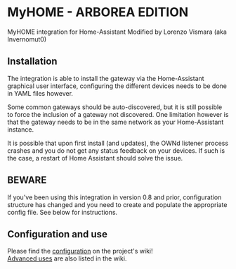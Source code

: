 # MyHOME - ARBOREA EDITION
MyHOME integration for Home-Assistant
Modified by Lorenzo Vismara (aka Invernomut0)

## Installation
The integration is able to install the gateway via the Home-Assistant graphical user interface, configuring the different devices needs to be done in YAML files however.

Some common gateways should be auto-discovered, but it is still possible to force the inclusion of a gateway not discovered. One limitation however is that the gateway needs to be in the same network as your Home-Assistant instance.

It is possible that upon first install (and updates), the OWNd listener process crashes and you do not get any status feedback on your devices. If such is the case, a restart of Home Assistant should solve the issue.

## BEWARE

If you've been using this integration in version 0.8 and prior, configuration structure has changed and you need to create and populate the appropriate config file. See below for instructions.


## Configuration and use

Please find the [configuration](https://github.com/invernomut0/MyHOME/wiki/Configuration) on the project's wiki!  
[Advanced uses](https://github.com/invernomut0/MyHOME/wiki/Advanced-uses) are also listed in the wiki.
